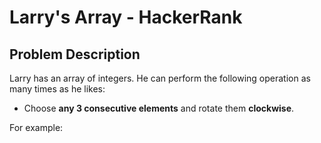 # Larry's Array - HackerRank

## Problem Description

Larry has an array of integers. He can perform the following operation as many times as he likes:

- Choose **any 3 consecutive elements** and rotate them **clockwise**.

For example:
